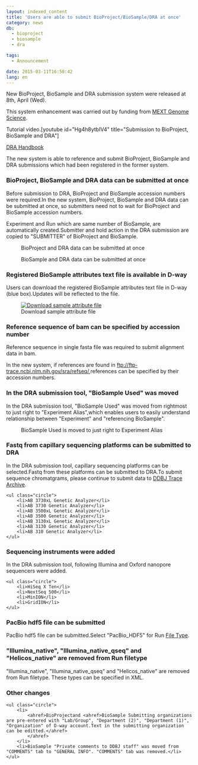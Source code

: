 ```yaml
---
layout: indexed_content
title: 'Users are able to submit BioProject/BioSample/DRA at once'
category: news
db:
  - bioproject
  - biosample
  - dra

tags:
  - Announcement

date: 2015-03-11T16:50:42
lang: en
---
```


<p>New BioProject, BioSample and DRA submission system were released at 8th, April (Wed).</p>

<p>This system enhancement was carried out by funding from <a href="http://www.genome-sci.jp/">MEXT Genome Science</a>.</p>

<p>Tutorial video.[youtube id="Hg4h8ytbIV4" title="Submission to BioProject, BioSample and DRA"]</p>

<p><a href="/dra/services/index.html">DRA Handbook</a></p>

<p>The new system is able to reference and submit BioProject, BioSample and DRA submissions which had been registered in the former system. </p>

<h3>BioProject, BioSample and DRA data can be submitted at once</h3>

<p>Before submission to DRA, BioProject and BioSample accession numbers were required.In the new system, BioProject, BioSample and DRA data can be submitted at once, so submitters need not to wait for BioProject and BioSample accession numbers.</p>

<p>Experiment and Run which are same number of BioSample, are automatically created.Submitter and hold action in the DRA submission are copied to "SUBMITTER" of BioProject and BioSample.</p>
<figure><a href="{{ site.baseurl }}/assets/images/news/news0408-bp_e.jpg" title="BioProject and DRA data can be submitted at once">
        <imgsrc and dra data can be submitted at once class="w500"></imgsrc>
    </a>
    <figcaption class="caption">BioProject and DRA data can be submitted at once</figcaption>
</figure>
<figure><a href="{{ site.baseurl }}/assets/images/news/news0408-bs_e.jpg" title="BioSample and DRA data can be submitted at once">
        <imgsrc and dra data can be submitted at once class="w500"></imgsrc>
    </a>
    <figcaption class="caption">BioSample and DRA data can be submitted at once</figcaption>
</figure>

<h3>Registered BioSample attributes text file is available in D-way</h3>

<p>Users can download the registered BioSample attributes text file in D-way (blue box).Updates will be reflected to the file.
<figure><a href="{{ site.baseurl }}/assets/images/books/hdra-bs05.jpg" title="Download sample attribute file"><img src="{{ site.baseurl }}/assets/images/books/hdra-bs05.jpg" title="Download sample attribute file" class="w450"></a>
    <figcaption class="caption">Download sample attribute file</figcaption>
</figure>
</p>

<h3>Reference sequence of bam can be specified by accession number</h3>

<p>Reference sequence in single fasta file was required to submit alignment data in bam.</p>

<p>In the new system, if references are found in <a href="ftp://ftp-trace.ncbi.nlm.nih.gov/sra/refseq/">ftp://ftp-trace.ncbi.nlm.nih.gov/sra/refseq/</a>,references can be specified by their accession numbers.</p>

<h3>In the DRA submission tool, "BioSample Used" was moved</h3>

<p>In the DRA submission tool, "BioSample Used" was moved from rightmost to just right to "Experiment Alias",which enables users to easily understand relationship between "Experiment" and "referencing BioSample".</p>
<figure><a href="{{ site.baseurl }}/assets/images/news/news0408-bsused_e.jpg" title="BioSample Used is moved to just right to Experiment Alias">
        <imgsrc used is moved to just right experiment alias class="w500"></imgsrc>
    </a>
    <figcaption class="caption">BioSample Used is moved to just right to Experiment Alias</figcaption>
</figure>

<h3>Fastq from capillary sequencing platforms can be submitted to DRA</h3>

<p>In the DRA submission tool, capillary sequencing platforms can be selected.Fastq from these platforms can be submitted to DRA.To submit sequence chromatgrams, please continue to submit data to <a href="/dra/index-e.html">DDBJ Trace Archive</a>.</p>
<div class="sub_index">

    <ul class="circle">
        <li>AB 3730xL Genetic Analyzer</li>
        <li>AB 3730 Genetic Analyzer</li>
        <li>AB 3500xL Genetic Analyzer</li>
        <li>AB 3500 Genetic Analyzer</li>
        <li>AB 3130xL Genetic Analyzer</li>
        <li>AB 3130 Genetic Analyzer</li>
        <li>AB 310 Genetic Analyzer</li>
    </ul>
</div>

<h3>Sequencing instruments were added</h3>

<p>In the DRA submission tool, following Illumina and Oxford nanopore sequencers were added.</p>
<div class="sub_index">

    <ul class="circle">
        <li>HiSeq X Ten</li>
        <li>NextSeq 500</li>
        <li>MinION</li>
        <li>GridION</li>
    </ul>
</div>

<h3>PacBio hdf5 file can be submitted</h3>

<p>PacBio hdf5 file can be submitted.Select "PacBio_HDF5" for Run <a href="/dra/services/index.html#File_Type">File Type</a>.</p>

<h3>"Illumina_native", "Illumina_native_qseq" and "Helicos_native" are removed from Run filetype</h3>

<p>"Illumina_native", "Illumina_native_qseq" and "Helicos_native" are removed from Run filetype. These types can be specified in XML.</p>

<h3>Other changes</h3>
<div class="sub_index">

    <ul class="circle">
        <li>
            <ahref>BioProjectand <ahref>BioSample Submitting organizations are pre-entered with "Lab/Group", "Department (2)", "Department (1)", "Organization" of D-way account.Text in the submitting organization can be editted.</ahref>
            </ahref>
        </li>
        <li>BioSample "Private comments to DDBJ staff" was moved from "COMMENTS" tab to "GENERAL INFO". "COMMENTS" tab was removed.</li>
    </ul>
</div>
